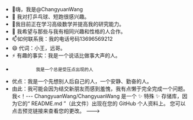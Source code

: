 - 👋嗨，我是@ChangyuanWang
- 👀 我对打乒乓球、短跑很感兴趣。
- 🌱我目前正在学习高级数学并提高我的研究能力。
- 💞️ 我希望与那些与我有相同兴趣和性格的人合作。
- 📫如何联系我：我的电话号码13696569212
- 😄 代词：小王，远哥。
- ⚡ 有趣的事实：我是一个说话比做事大声的人。
-              我是一个总是受压点出现的人
-    优点：我是一个先想别人后自己的人，一个安静、勤奋的人。
-    由此：我可能会因为结交新朋友而感到羞愧，我有点懒于完全完成一个问题。
我<！---
ChangyuanWang/ChangyuanWang 是一个 ✨ 特殊 ✨ 存储库，因为它的“ README.md ”（此文件）出现在您的 GitHub 个人资料上。
您可以点击预览链接来查看您的更改。
--->
